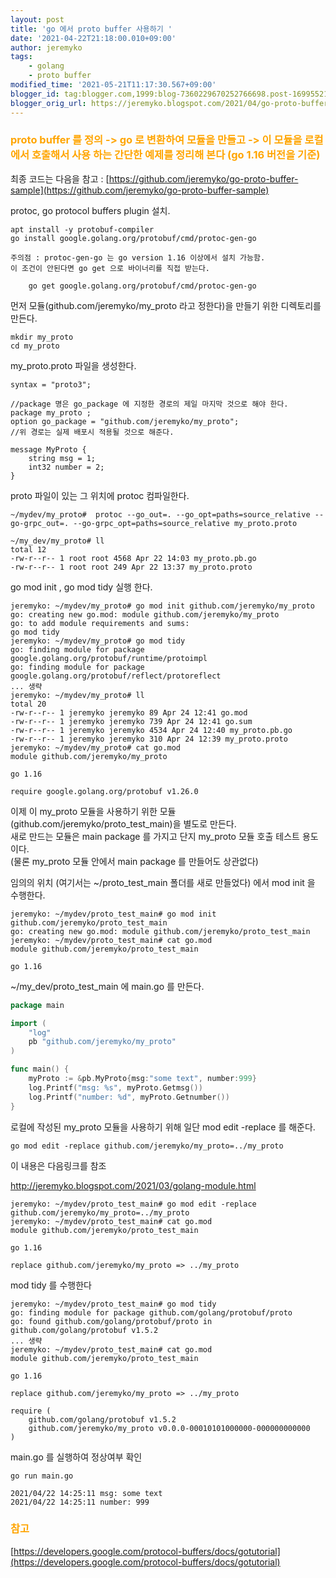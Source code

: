 ```yaml
---
layout: post
title: 'go 에서 proto buffer 사용하기 '
date: '2021-04-22T21:18:00.010+09:00'
author: jeremyko
tags:
    - golang
    - proto buffer
modified_time: '2021-05-21T11:17:30.567+09:00'
blogger_id: tag:blogger.com,1999:blog-7360229670252766698.post-1699552116637081071
blogger_orig_url: https://jeremyko.blogspot.com/2021/04/go-proto-buffer.html
---
```


<h3> <span style="color:orange"> 
proto buffer 를 정의 -> go 로 변환하여 모듈을 만들고 -> 이 모듈을 로컬에서 호출해서 사용 하는 간단한 예제를 정리해 본다 (go 1.16 버전을 기준)
</span> </h3>

최종 코드는 다음을 참고 :
[https://github.com/jeremyko/go-proto-buffer-sample](https://github.com/jeremyko/go-proto-buffer-sample)

protoc, go protocol buffers plugin 설치.

    apt install -y protobuf-compiler
    go install google.golang.org/protobuf/cmd/protoc-gen-go

    주의점 : protoc-gen-go 는 go version 1.16 이상에서 설치 가능함.
    이 조건이 안된다면 go get 으로 바이너리를 직접 받는다.

        go get google.golang.org/protobuf/cmd/protoc-gen-go

먼저 모듈(github.com/jeremyko/my_proto 라고 정한다)을 만들기 위한 디렉토리를 만든다.

    mkdir my_proto
    cd my_proto

my_proto.proto 파일을 생성한다.

    syntax = "proto3";

    //package 명은 go_package 에 지정한 경로의 제일 마지막 것으로 해야 한다.
    package my_proto ;
    option go_package = "github.com/jeremyko/my_proto";
    //위 경로는 실제 배포시 적용될 것으로 해준다.

    message MyProto {
        string msg = 1;
        int32 number = 2;
    }

proto 파일이 있는 그 위치에 protoc 컴파일한다.

    ~/mydev/my_proto#  protoc --go_out=. --go_opt=paths=source_relative --go-grpc_out=. --go-grpc_opt=paths=source_relative my_proto.proto

    ~/my_dev/my_proto# ll
    total 12
    -rw-r--r-- 1 root root 4568 Apr 22 14:03 my_proto.pb.go
    -rw-r--r-- 1 root root 249 Apr 22 13:37 my_proto.proto

go mod init , go mod tidy 실행 한다.

    jeremyko: ~/mydev/my_proto# go mod init github.com/jeremyko/my_proto
    go: creating new go.mod: module github.com/jeremyko/my_proto
    go: to add module requirements and sums:
    go mod tidy
    jeremyko: ~/mydev/my_proto# go mod tidy
    go: finding module for package google.golang.org/protobuf/runtime/protoimpl
    go: finding module for package google.golang.org/protobuf/reflect/protoreflect
    ... 생략
    jeremyko: ~/mydev/my_proto# ll
    total 20
    -rw-r--r-- 1 jeremyko jeremyko 89 Apr 24 12:41 go.mod
    -rw-r--r-- 1 jeremyko jeremyko 739 Apr 24 12:41 go.sum
    -rw-r--r-- 1 jeremyko jeremyko 4534 Apr 24 12:40 my_proto.pb.go
    -rw-r--r-- 1 jeremyko jeremyko 310 Apr 24 12:39 my_proto.proto
    jeremyko: ~/mydev/my_proto# cat go.mod
    module github.com/jeremyko/my_proto

    go 1.16

    require google.golang.org/protobuf v1.26.0

이제 이 my_proto 모듈을 사용하기 위한 모듈(github.com/jeremyko/proto_test_main)을 별도로 만든다.  
새로 만드는 모듈은 main package 를 가지고 단지 my_proto 모듈 호출 테스트 용도 이다.  
(물론 my_proto 모듈 안에서 main package 를 만들어도 상관없다)

임의의 위치 (여기서는 ~/proto_test_main 폴더를 새로 만들었다) 에서 mod init 을 수행한다.

    jeremyko: ~/mydev/proto_test_main# go mod init github.com/jeremyko/proto_test_main
    go: creating new go.mod: module github.com/jeremyko/proto_test_main
    jeremyko: ~/mydev/proto_test_main# cat go.mod
    module github.com/jeremyko/proto_test_main

    go 1.16

~/my_dev/proto_test_main 에 main.go 를 만든다.

```go
package main

import (
    "log"
    pb "github.com/jeremyko/my_proto"
)

func main() {
    myProto := &pb.MyProto{msg:"some text", number:999}
    log.Printf("msg: %s", myProto.Getmsg())
    log.Printf("number: %d", myProto.Getnumber())
}
```

로컬에 작성된 my_proto 모듈을 사용하기 위해 일단 mod edit -replace 를 해준다.

    go mod edit -replace github.com/jeremyko/my_proto=../my_proto

이 내용은 다음링크를 참조

http://jeremyko.blogspot.com/2021/03/golang-module.html

    jeremyko: ~/mydev/proto_test_main# go mod edit -replace  github.com/jeremyko/my_proto=../my_proto
    jeremyko: ~/mydev/proto_test_main# cat go.mod
    module github.com/jeremyko/proto_test_main

    go 1.16

    replace github.com/jeremyko/my_proto => ../my_proto

mod tidy 를 수행한다

    jeremyko: ~/mydev/proto_test_main# go mod tidy
    go: finding module for package github.com/golang/protobuf/proto
    go: found github.com/golang/protobuf/proto in github.com/golang/protobuf v1.5.2
    ... 생략
    jeremyko: ~/mydev/proto_test_main# cat go.mod
    module github.com/jeremyko/proto_test_main

    go 1.16

    replace github.com/jeremyko/my_proto => ../my_proto

    require (
        github.com/golang/protobuf v1.5.2
        github.com/jeremyko/my_proto v0.0.0-00010101000000-000000000000
    )

main.go 를 실행하여 정상여부 확인

    go run main.go

    2021/04/22 14:25:11 msg: some text
    2021/04/22 14:25:11 number: 999

<h3> <span style="color:orange"> 
참고
</span> </h3>

[https://developers.google.com/protocol-buffers/docs/gotutorial](https://developers.google.com/protocol-buffers/docs/gotutorial)
